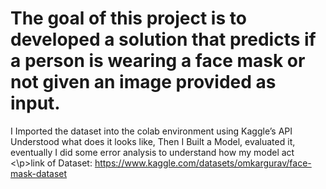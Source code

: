 # The goal of this project is to developed a solution that predicts if a person is wearing a face mask or not given an image provided as input.
I Imported the dataset into the colab environment using Kaggle’s API 
Understood what does it looks like, Then I Built a Model, evaluated it, eventually I did some error analysis to understand how my model act
<\p>link of Dataset: https://www.kaggle.com/datasets/omkargurav/face-mask-dataset
